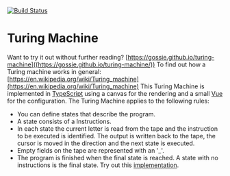 [![Build Status](https://travis-ci.org/gossie/turing-machine.svg?branch=master)](https://travis-ci.org/gossie/turing-machine)

# Turing Machine

Want to try it out without further reading? [https://gossie.github.io/turing-machine]((https://gossie.github.io/turing-machine/))
To find out how a Turing machine works in general: [https://en.wikipedia.org/wiki/Turing_machine](https://en.wikipedia.org/wiki/Turing_machine)
This Turing Machine is implemented in [TypeScript](https://www.typescriptlang.org/) using a canvas for the rendering and a small [Vue](https://vuejs.org/) for the configuration.
The Turing Machine applies to the following rules:
* You can define states that describe the program.
* A state consists of a Instructions.
* In each state the current letter is read from the tape and the instruction to be executed is identified. The output is written back to the tape, the cursor is moved in the direction and the next state is executed.
* Empty fields on the tape are represented with an '_'.
* The program is finished when the final state is reached.
A state with no instructions is the final state.
Try out this [implementation](https://gossie.github.io/turing-machine/).
